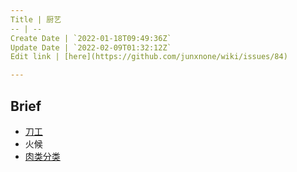 ```yaml
---
Title | 厨艺
-- | --
Create Date | `2022-01-18T09:49:36Z`
Update Date | `2022-02-09T01:32:12Z`
Edit link | [here](https://github.com/junxnone/wiki/issues/84)

---
```

## Brief
- [刀工](/刀工)
- 火候
- [肉类分类](/肉类分类)
